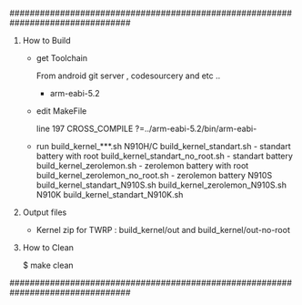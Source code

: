 ################################################################################



1. How to Build

	- get Toolchain

		From android git server , codesourcery and etc ..

		 - arm-eabi-5.2

		

	- edit MakeFile

        line 197
                    CROSS_COMPILE	?=../arm-eabi-5.2/bin/arm-eabi-


    - run build_kernel_***.sh
          N910H/C
                build_kernel_standart.sh  - standart battery with root
                build_kernel_standart_no_root.sh - standart battery
                build_kernel_zerolemon.sh  - zerolemon battery with root
                build_kernel_zerolemon_no_root.sh - zerolemon battery
          N910S
                build_kernel_standart_N910S.sh
                build_kernel_zerolemon_N910S.sh
          N910K
                build_kernel_standart_N910K.sh

2. Output files

	- Kernel zip for TWRP : build_kernel/out and build_kernel/out-no-root




3. How to Clean	

	  $ make clean



################################################################################

